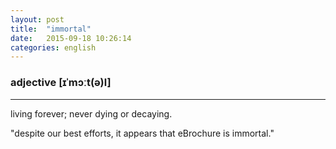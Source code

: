 ```yaml
---
layout: post
title:  "immortal"
date:   2015-09-18 10:26:14
categories: english
---
```

### adjective [ɪˈmɔːt(ə)l]
-----------

living forever; never dying or decaying.

"despite our best efforts, it appears that eBrochure is immortal."
